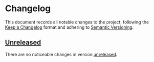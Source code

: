 # Changelog

This document records all notable changes to the project, following the
[Keep a Changelog] format and adhering to [Semantic Versioning].

## [Unreleased]

There are no noticeable changes in version [unreleased].

<!-- Definitions -->

[Keep a Changelog]: https://keepachangelog.com/en/1.1.0/
[Semantic Versioning]: https://semver.org/spec/v2.0.0.html

[Unreleased]: https://github.com/vanyauhalin/eslint-plugin-result/compare/v0.0.0...HEAD/
[0.0.0]: https://github.com/vanyauhalin/eslint-plugin-result/releases/tag/v0.0.0/
